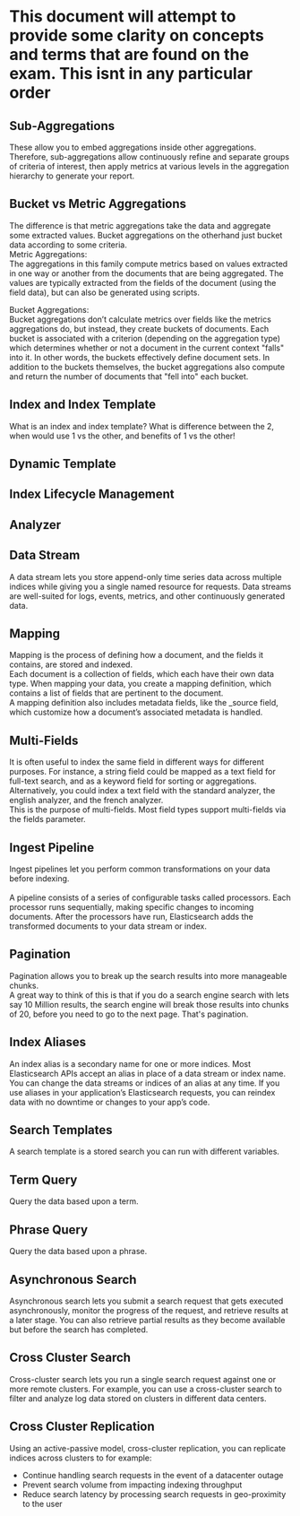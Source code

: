 # This document will attempt to provide some clarity on concepts and terms that are found on the exam. This isnt in any particular order

## Sub-Aggregations
These allow you to embed aggregations inside other aggregations.<br>
Therefore, sub-aggregations allow continuously refine and separate groups of criteria of interest, then apply metrics at various levels in the aggregation hierarchy to generate your report.
<br>
## Bucket vs Metric Aggregations
The difference is that metric aggregations take the data and aggregate some extracted values. Bucket aggregations on the otherhand just bucket data according to some criteria.
<br>
Metric Aggregations:<br>
The aggregations in this family compute metrics based on values extracted in one way or another from the documents that are being aggregated. The values are typically extracted from the fields of the document (using the field data), but can also be generated using scripts.

Bucket Aggregations:<br>
Bucket aggregations don’t calculate metrics over fields like the metrics aggregations do, but instead, they create buckets of documents. Each bucket is associated with a criterion (depending on the aggregation type) which determines whether or not a document in the current context "falls" into it. In other words, the buckets effectively define document sets. In addition to the buckets themselves, the bucket aggregations also compute and return the number of documents that "fell into" each bucket.

## Index and Index Template
What is an index and index template? What is difference between the 2, when would use 1 vs the other, and benefits of 1 vs the other!

## Dynamic Template

## Index Lifecycle Management

## Analyzer

## Data Stream
A data stream lets you store append-only time series data across multiple indices while giving you a single named resource for requests. Data streams are well-suited for logs, events, metrics, and other continuously generated data.

## Mapping 
Mapping is the process of defining how a document, and the fields it contains, are stored and indexed. <br>
Each document is a collection of fields, which each have their own data type. When mapping your data, you create a mapping definition, which contains a list of fields that are pertinent to the document. <br>
A mapping definition also includes metadata fields, like the _source field, which customize how a document’s associated metadata is handled. <br>

## Multi-Fields
It is often useful to index the same field in different ways for different purposes. For instance, a string field could be mapped as a text field for full-text search, and as a keyword field for sorting or aggregations. Alternatively, you could index a text field with the standard analyzer, the english analyzer, and the french analyzer.
<br>
This is the purpose of multi-fields. Most field types support multi-fields via the fields parameter.

## Ingest Pipeline
Ingest pipelines let you perform common transformations on your data before indexing.  
<br>
A pipeline consists of a series of configurable tasks called processors. Each processor runs sequentially, making specific changes to incoming documents. After the processors have run, Elasticsearch adds the transformed documents to your data stream or index.

## Pagination
Pagination allows you to break up the search results into more manageable chunks.<br> A great way to think of this is that if you do a search engine search with lets say 10 Million results, the search engine will break those results into chunks of 20, before you need to go to the next page. That's pagination.

## Index Aliases
An index alias is a secondary name for one or more indices. Most Elasticsearch APIs accept an alias in place of a data stream or index name.
<br>
You can change the data streams or indices of an alias at any time. If you use aliases in your application’s Elasticsearch requests, you can reindex data with no downtime or changes to your app’s code.

## Search Templates
A search template is a stored search you can run with different variables.

## Term Query
Query the data based upon a term. 

## Phrase Query
Query the data based upon a phrase. 

## Asynchronous Search
Asynchronous search lets you submit a search request that gets executed asynchronously, monitor the progress of the request, and retrieve results at a later stage. You can also retrieve partial results as they become available but before the search has completed.

## Cross Cluster Search
Cross-cluster search lets you run a single search request against one or more remote clusters. For example, you can use a cross-cluster search to filter and analyze log data stored on clusters in different data centers.

## Cross Cluster Replication
Using an active-passive model, cross-cluster replication, you can replicate indices across clusters to for example:<br>
- Continue handling search requests in the event of a datacenter outage <br>
- Prevent search volume from impacting indexing throughput <br>
- Reduce search latency by processing search requests in geo-proximity to the user<br>
 
 
